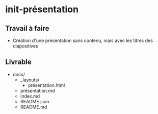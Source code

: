 # init-présentation

## Travail à faire

- Création d'une présentation sans contenu, mais avec les titres des diapositives

## Livrable

- docs/
  - _layouts/
    - présentation.html
  - présentation.md
  - index.md
  - README.json
  - README.md

